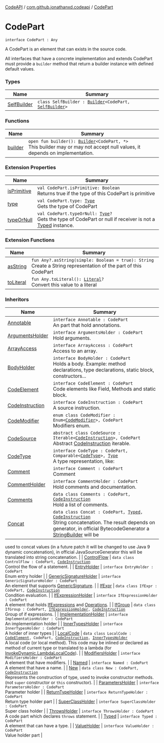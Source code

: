 [CodeAPI](../../index.md) / [com.github.jonathanxd.codeapi](../index.md) / [CodePart](.)

# CodePart

`interface CodePart : Any`

A CodePart is an element that can exists in the source code.

All interfaces that have a concrete implementation and extends CodePart must provide a
`builder` method that return a builder instance with defined default values.

### Types

| Name | Summary |
|---|---|
| [SelfBuilder](-self-builder/index.md) | `class SelfBuilder : `[`Builder`](../../com.github.jonathanxd.codeapi.builder/-builder/index.md)`<CodePart, `[`SelfBuilder`](-self-builder/index.md)`>` |

### Functions

| Name | Summary |
|---|---|
| [builder](builder.md) | `open fun builder(): `[`Builder`](../../com.github.jonathanxd.codeapi.builder/-builder/index.md)`<CodePart, *>`<br>This builder may or may not accept null values, it depends on implementation. |

### Extension Properties

| Name | Summary |
|---|---|
| [isPrimitive](../../com.github.jonathanxd.codeapi.util/is-primitive.md) | `val CodePart.isPrimitive: Boolean`<br>Returns true if the type of this CodePart is primitive |
| [type](../../com.github.jonathanxd.codeapi.util/type.md) | `val CodePart.type: `[`Type`](http://docs.oracle.com/javase/6/docs/api/java/lang/reflect/Type.html)<br>Gets the type of CodePart |
| [typeOrNull](../../com.github.jonathanxd.codeapi.util/type-or-null.md) | `val CodePart.typeOrNull: `[`Type`](http://docs.oracle.com/javase/6/docs/api/java/lang/reflect/Type.html)`?`<br>Gets the type of CodePart or null if receiver is not a [Typed](../../com.github.jonathanxd.codeapi.base/-typed/index.md) instance. |

### Extension Functions

| Name | Summary |
|---|---|
| [asString](../../com.github.jonathanxd.codeapi.util/kotlin.-any/as-string.md) | `fun Any?.asString(simple: Boolean = true): String`<br>Create a String representation of the part of this CodePart |
| [toLiteral](../../com.github.jonathanxd.codeapi.util.conversion/kotlin.-any/to-literal.md) | `fun Any.toLiteral(): `[`Literal`](../../com.github.jonathanxd.codeapi.literal/-literal/index.md)`?`<br>Convert this value to a literal |

### Inheritors

| Name | Summary |
|---|---|
| [Annotable](../../com.github.jonathanxd.codeapi.base/-annotable/index.md) | `interface Annotable : CodePart`<br>An part that hold annotations. |
| [ArgumentsHolder](../../com.github.jonathanxd.codeapi.base/-arguments-holder/index.md) | `interface ArgumentsHolder : CodePart`<br>Hold arguments. |
| [ArrayAccess](../../com.github.jonathanxd.codeapi.base/-array-access/index.md) | `interface ArrayAccess : CodePart`<br>Access to an array. |
| [BodyHolder](../../com.github.jonathanxd.codeapi.base/-body-holder/index.md) | `interface BodyHolder : CodePart`<br>Holds a body. Example: method declarations, type declarations, static block, constructors... |
| [CodeElement](../-code-element.md) | `interface CodeElement : CodePart`<br>Code elements like Field, Methods and static block. |
| [CodeInstruction](../-code-instruction.md) | `interface CodeInstruction : CodePart`<br>A source instruction. |
| [CodeModifier](../../com.github.jonathanxd.codeapi.base/-code-modifier/index.md) | `enum class CodeModifier : Enum<`[`CodeModifier`](../../com.github.jonathanxd.codeapi.base/-code-modifier/index.md)`>, CodePart`<br>Modifiers enum. |
| [CodeSource](../-code-source/index.md) | `abstract class CodeSource : Iterable<`[`CodeInstruction`](../-code-instruction.md)`>, CodePart`<br>Abstract [CodeInstruction](../-code-instruction.md) iterable. |
| [CodeType](../../com.github.jonathanxd.codeapi.type/-code-type/index.md) | `interface CodeType : CodePart, Comparable<`[`CodeType`](../../com.github.jonathanxd.codeapi.type/-code-type/index.md)`>, `[`Type`](http://docs.oracle.com/javase/6/docs/api/java/lang/reflect/Type.html)<br>A type representation, like: |
| [Comment](../../com.github.jonathanxd.codeapi.base.comment/-comment/index.md) | `interface Comment : CodePart`<br>Comment |
| [CommentHolder](../../com.github.jonathanxd.codeapi.base.comment/-comment-holder/index.md) | `interface CommentHolder : CodePart`<br>Hold comments and documentation. |
| [Comments](../../com.github.jonathanxd.codeapi.base.comment/-comments/index.md) | `data class Comments : CodePart, `[`CodeInstruction`](../-code-instruction.md)<br>Hold a list of comments. |
| [Concat](../../com.github.jonathanxd.codeapi.base/-concat/index.md) | `data class Concat : CodePart, `[`Typed`](../../com.github.jonathanxd.codeapi.base/-typed/index.md)`, `[`CodeInstruction`](../-code-instruction.md)<br>String concatenation. The result depends on generator, in official BytecodeGenerator a [StringBuilder](http://docs.oracle.com/javase/6/docs/api/java/lang/StringBuilder.html) will be
used to concat values (in a future patch it will be changed to use Java 9 dynamic concatenation), in official
JavaSourceGenerator this will be translated into string concatenation. |
| [ControlFlow](../../com.github.jonathanxd.codeapi.base/-control-flow/index.md) | `data class ControlFlow : CodePart, `[`CodeInstruction`](../-code-instruction.md)<br>Control the flow of a statement. |
| [EntryHolder](../../com.github.jonathanxd.codeapi.base/-entry-holder/index.md) | `interface EntryHolder : CodePart`<br>Enum entry holder |
| [GenericSignatureHolder](../../com.github.jonathanxd.codeapi.base/-generic-signature-holder/index.md) | `interface GenericSignatureHolder : CodePart`<br>An element that supports [GenericSignature](../../com.github.jonathanxd.codeapi.generic/-generic-signature/index.md). |
| [IfExpr](../../com.github.jonathanxd.codeapi.base/-if-expr/index.md) | `data class IfExpr : CodePart, `[`CodeInstruction`](../-code-instruction.md)<br>Condition evaluation. |
| [IfExpressionHolder](../../com.github.jonathanxd.codeapi.base/-if-expression-holder/index.md) | `interface IfExpressionHolder : CodePart`<br>A element that holds [IfExpressions](../../com.github.jonathanxd.codeapi.base/-if-expr/index.md) and [Operations](../../com.github.jonathanxd.codeapi.operator/-operators/index.md). |
| [IfGroup](../../com.github.jonathanxd.codeapi.base/-if-group/index.md) | `data class IfGroup : CodePart, `[`IfExpressionHolder`](../../com.github.jonathanxd.codeapi.base/-if-expression-holder/index.md)`, `[`CodeInstruction`](../-code-instruction.md)<br>Group of if expressions. |
| [ImplementationHolder](../../com.github.jonathanxd.codeapi.base/-implementation-holder/index.md) | `interface ImplementationHolder : CodePart`<br>An implementation holder |
| [InnerTypesHolder](../../com.github.jonathanxd.codeapi.base/-inner-types-holder/index.md) | `interface InnerTypesHolder : CodePart`<br>A holder of inner types |
| [LocalCode](../../com.github.jonathanxd.codeapi.base/-local-code/index.md) | `data class LocalCode : `[`CodeElement`](../-code-element.md)`, CodePart, `[`CodeInstruction`](../-code-instruction.md)`, `[`InnerTypesHolder`](../../com.github.jonathanxd.codeapi.base/-inner-types-holder/index.md)<br>A local code (or local method). This code may be inlined or declared as method of current
type or translated to a lambda (for [InvokeDynamic.LambdaLocalCode](../../com.github.jonathanxd.codeapi.base/-invoke-dynamic/-lambda-local-code/index.md)). |
| [ModifiersHolder](../../com.github.jonathanxd.codeapi.base/-modifiers-holder/index.md) | `interface ModifiersHolder : CodePart`<br>A element that have modifiers. |
| [Named](../../com.github.jonathanxd.codeapi.base/-named/index.md) | `interface Named : CodePart`<br>A element that have a name. |
| [New](../../com.github.jonathanxd.codeapi.base/-new/index.md) | `data class New : CodePart, `[`CodeInstruction`](../-code-instruction.md)<br>Represents the construction of type, used to invoke constructor methods. (not `super` constructor or `this` constructor). |
| [ParametersHolder](../../com.github.jonathanxd.codeapi.base/-parameters-holder/index.md) | `interface ParametersHolder : CodePart`<br>Parameter holder |
| [ReturnTypeHolder](../../com.github.jonathanxd.codeapi.base/-return-type-holder/index.md) | `interface ReturnTypeHolder : CodePart`<br>Return type holder part |
| [SuperClassHolder](../../com.github.jonathanxd.codeapi.base/-super-class-holder/index.md) | `interface SuperClassHolder : CodePart`<br>Super class holder |
| [ThrowsHolder](../../com.github.jonathanxd.codeapi.base/-throws-holder/index.md) | `interface ThrowsHolder : CodePart`<br>A code part which declares `throws` statement. |
| [Typed](../../com.github.jonathanxd.codeapi.base/-typed/index.md) | `interface Typed : CodePart`<br>A element that can have a type. |
| [ValueHolder](../../com.github.jonathanxd.codeapi.base/-value-holder/index.md) | `interface ValueHolder : CodePart`<br>Value holder part |
